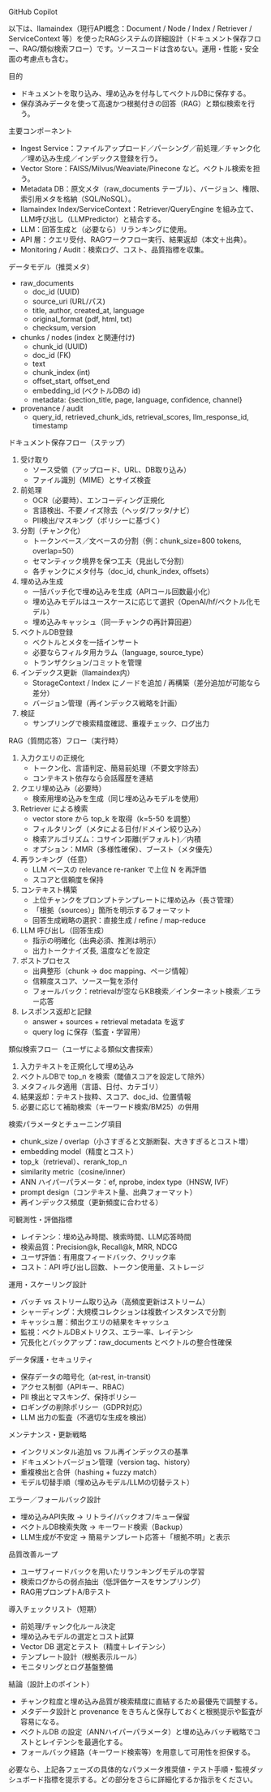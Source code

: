 GitHub Copilot

以下は、llamaindex（現行API概念：Document / Node / Index / Retriever / ServiceContext 等）を使ったRAGシステムの詳細設計（ドキュメント保存フロー、RAG/類似検索フロー）です。ソースコードは含めない。運用・性能・安全面の考慮点も含む。

目的
- ドキュメントを取り込み、埋め込みを付与してベクトルDBに保存する。
- 保存済みデータを使って高速かつ根拠付きの回答（RAG）と類似検索を行う。

主要コンポーネント
- Ingest Service：ファイルアップロード／パーシング／前処理／チャンク化／埋め込み生成／インデックス登録を行う。
- Vector Store：FAISS/Milvus/Weaviate/Pinecone など。ベクトル検索を担う。
- Metadata DB：原文メタ（raw_documents テーブル）、バージョン、権限、索引用メタを格納（SQL/NoSQL）。
- llamaindex Index/ServiceContext：Retriever/QueryEngine を組み立て、LLM呼び出し（LLMPredictor）と結合する。
- LLM：回答生成と（必要なら）リランキングに使用。
- API 層：クエリ受付、RAGワークフロー実行、結果返却（本文＋出典）。
- Monitoring / Audit：検索ログ、コスト、品質指標を収集。

データモデル（推奨メタ）
- raw_documents
  - doc_id (UUID)
  - source_uri (URL/パス)
  - title, author, created_at, language
  - original_format (pdf, html, txt)
  - checksum, version
- chunks / nodes (index と関連付け)
  - chunk_id (UUID)
  - doc_id (FK)
  - text
  - chunk_index (int)
  - offset_start, offset_end
  - embedding_id (ベクトルDBの id)
  - metadata: {section_title, page, language, confidence, channel}
- provenance / audit
  - query_id, retrieved_chunk_ids, retrieval_scores, llm_response_id, timestamp

ドキュメント保存フロー（ステップ）
1. 受け取り
   - ソース受領（アップロード、URL、DB取り込み）
   - ファイル識別（MIME）とサイズ検査
2. 前処理
   - OCR（必要時）、エンコーディング正規化
   - 言語検出、不要ノイズ除去（ヘッダ/フッタ/ナビ）
   - PII検出/マスキング（ポリシーに基づく）
3. 分割（チャンク化）
   - トークンベース／文ベースの分割（例：chunk_size=800 tokens, overlap=50）
   - セマンティック境界を保つ工夫（見出しで分割）
   - 各チャンクにメタ付与（doc_id, chunk_index, offsets）
4. 埋め込み生成
   - 一括バッチ化で埋め込みを生成（APIコール回数最小化）
   - 埋め込みモデルはユースケースに応じて選択（OpenAI/hf/ベクトル化モデル）
   - 埋め込みキャッシュ（同一チャンクの再計算回避）
5. ベクトルDB登録
   - ベクトルとメタを一括インサート
   - 必要ならフィルタ用カラム（language, source_type）
   - トランザクション/コミットを管理
6. インデックス更新（llamaindex内）
   - StorageContext / Index にノードを追加 / 再構築（差分追加が可能なら差分）
   - バージョン管理（再インデックス戦略を計画）
7. 検証
   - サンプリングで検索精度確認、重複チェック、ログ出力

RAG（質問応答）フロー（実行時）
1. 入力クエリの正規化
   - トークン化、言語判定、簡易前処理（不要文字除去）
   - コンテキスト依存なら会話履歴を連結
2. クエリ埋め込み（必要時）
   - 検索用埋め込みを生成（同じ埋め込みモデルを使用）
3. Retriever による検索
   - vector store から top_k を取得（k=5-50 を調整）
   - フィルタリング（メタによる日付/ドメイン絞り込み）
   - 検索アルゴリズム：コサイン距離(デフォルト)／内積
   - オプション：MMR（多様性確保）、ブースト（メタ優先）
4. 再ランキング（任意）
   - LLM ベースの relevance re-ranker で上位 N を再評価
   - スコアと信頼度を保持
5. コンテキスト構築
   - 上位チャンクをプロンプトテンプレートに埋め込み（長さ管理）
   - 「根拠（sources）」箇所を明示するフォーマット
   - 回答生成戦略の選択：直接生成 / refine / map-reduce
6. LLM 呼び出し（回答生成）
   - 指示の明確化（出典必須、推測は明示）
   - 出力トークナイズ長, 温度などを設定
7. ポストプロセス
   - 出典整形（chunk -> doc mapping、ページ情報）
   - 信頼度スコア、ソース一覧を添付
   - フォールバック：retrievalが空ならKB検索／インターネット検索／エラー応答
8. レスポンス返却と記録
   - answer + sources + retrieval metadata を返す
   - query log に保存（監査・学習用）

類似検索フロー（ユーザによる類似文書探索）
1. 入力テキストを正規化して埋め込み
2. ベクトルDBで top_n を検索（閾値スコアを設定して除外）
3. メタフィルタ適用（言語、日付、カテゴリ）
4. 結果返却：テキスト抜粋、スコア、doc_id、位置情報
5. 必要に応じて補助検索（キーワード検索/BM25）の併用

検索パラメータとチューニング項目
- chunk_size / overlap（小さすぎると文脈断裂、大きすぎるとコスト増）
- embedding model（精度とコスト）
- top_k（retrieval）、rerank_top_n
- similarity metric（cosine/inner）
- ANN ハイパーパラメータ：ef, nprobe, index type（HNSW, IVF）
- prompt design（コンテキスト量、出典フォーマット）
- 再インデックス頻度（更新頻度に合わせる）

可観測性・評価指標
- レイテンシ：埋め込み時間、検索時間、LLM応答時間
- 検索品質：Precision@k, Recall@k, MRR, NDCG
- ユーザ評価：有用度フィードバック、クリック率
- コスト：API 呼び出し回数、トークン使用量、ストレージ

運用・スケーリング設計
- バッチ vs ストリーム取り込み（高頻度更新はストリーム）
- シャーディング：大規模コレクションは複数インスタンスで分割
- キャッシュ層：頻出クエリの結果をキャッシュ
- 監視：ベクトルDBメトリクス、エラー率、レイテンシ
- 冗長化とバックアップ：raw_documents とベクトルの整合性確保

データ保護・セキュリティ
- 保存データの暗号化（at-rest, in-transit）
- アクセス制御（APIキー、RBAC）
- PII 検出とマスキング、保持ポリシー
- ロギングの削除ポリシー（GDPR対応）
- LLM 出力の監査（不適切な生成を検出）

メンテナンス・更新戦略
- インクリメンタル追加 vs フル再インデックスの基準
- ドキュメントバージョン管理（version tag、history）
- 重複検出と合併（hashing + fuzzy match）
- モデル切替手順（埋め込みモデル/LLMの切替テスト）

エラー／フォールバック設計
- 埋め込みAPI失敗 → リトライ/バックオフ/キュー保留
- ベクトルDB検索失敗 → キーワード検索（Backup）
- LLM生成が不安定 → 簡易テンプレート応答＋「根拠不明」と表示

品質改善ループ
- ユーザフィードバックを用いたリランキングモデルの学習
- 検索ログからの弱点抽出（低評価ケースをサンプリング）
- RAG用プロンプトA/Bテスト

導入チェックリスト（短期）
- 前処理/チャンク化ルール決定
- 埋め込みモデルの選定とコスト試算
- Vector DB 選定とテスト（精度＋レイテンシ）
- テンプレート設計（根拠表示ルール）
- モニタリングとログ基盤整備

結論（設計上のポイント）
- チャンク粒度と埋め込み品質が検索精度に直結するため最優先で調整する。
- メタデータ設計と provenance をきちんと保存しておくと根拠提示や監査が容易になる。
- ベクトルDB の設定（ANNハイパーパラメータ）と埋め込みバッチ戦略でコストとレイテンシを最適化する。
- フォールバック経路（キーワード検索等）を用意して可用性を担保する。

必要なら、上記各フェーズの具体的なパラメータ推奨値・テスト手順・監視ダッシュボード指標を提示する。どの部分をさらに詳細化するか指示をください。